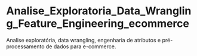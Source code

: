 # Analise_Exploratoria_Data_Wrangling_Feature_Engineering_ecommerce
Analise exploratória, data wrangling, engenharia de atributos e pré-processamento de dados para e-commerce.

